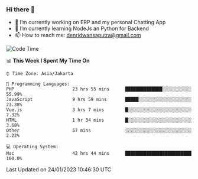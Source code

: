 ### Hi there 👋

- 🔭 I’m currently working on ERP and my personal Chatting App
- 🌱 I’m currently learning NodeJs an Python for Backend
- 📫 How to reach me: denridwansaputra@gmail.com


<!--START_SECTION:waka-->
![Code Time](http://img.shields.io/badge/Code%20Time-2%2C556%20hrs%2028%20mins-blue)

📊 **This Week I Spent My Time On** 

```text
⌚︎ Time Zone: Asia/Jakarta

💬 Programming Languages: 
PHP                      23 hrs 55 mins      ██████████████░░░░░░░░░░░   55.99% 
JavaScript               9 hrs 59 mins       █████░░░░░░░░░░░░░░░░░░░░   23.38% 
Vue.js                   3 hrs 7 mins        █░░░░░░░░░░░░░░░░░░░░░░░░   7.32% 
HTML                     1 hr 34 mins        █░░░░░░░░░░░░░░░░░░░░░░░░   3.68% 
Other                    57 mins             ░░░░░░░░░░░░░░░░░░░░░░░░░   2.22%

💻 Operating System: 
Mac                      42 hrs 44 mins      █████████████████████████   100.0%

```


 Last Updated on 24/01/2023 10:46:30 UTC
<!--END_SECTION:waka-->
